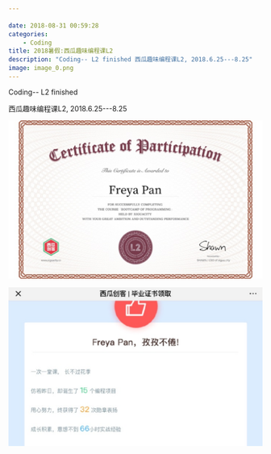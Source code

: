 ```yaml
---

date: 2018-08-31 00:59:28
categories:
    - Coding
title: 2018暑假:西瓜趣味编程课L2
description: "Coding-- L2 finished 西瓜趣味编程课L2, 2018.6.25---8.25"
image: image_0.png
---
```


Coding-- L2 finished

  


西瓜趣味编程课L2,  2018.6.25---8.25


![](image_0.png)

![](image_1.png)